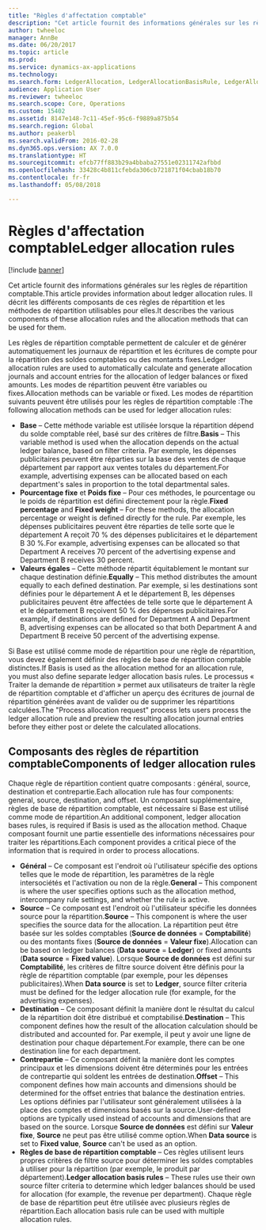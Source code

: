 ```yaml
---
title: "Règles d'affectation comptable"
description: "Cet article fournit des informations générales sur les règles de répartition comptable. Il décrit les différents composants de ces règles de répartition et les méthodes de répartition utilisables pour elles."
author: twheeloc
manager: AnnBe
ms.date: 06/20/2017
ms.topic: article
ms.prod: 
ms.service: dynamics-ax-applications
ms.technology: 
ms.search.form: LedgerAllocation, LedgerAllocationBasisRule, LedgerAllocationRequest, LedgerAllocationRule
audience: Application User
ms.reviewer: twheeloc
ms.search.scope: Core, Operations
ms.custom: 15402
ms.assetid: 8147e148-7c11-45ef-95c6-f9889a875b54
ms.search.region: Global
ms.author: peakerbl
ms.search.validFrom: 2016-02-28
ms.dyn365.ops.version: AX 7.0.0
ms.translationtype: HT
ms.sourcegitcommit: efcb77ff883b29a4bbaba27551e02311742afbbd
ms.openlocfilehash: 33428c4b811cfebda306cb721871f04cbab18b70
ms.contentlocale: fr-fr
ms.lasthandoff: 05/08/2018

---
```


# <a name="ledger-allocation-rules"></a><span data-ttu-id="f2520-104">Règles d'affectation comptable</span><span class="sxs-lookup"><span data-stu-id="f2520-104">Ledger allocation rules</span></span>

[!include [banner](../includes/banner.md)]

<span data-ttu-id="f2520-105">Cet article fournit des informations générales sur les règles de répartition comptable.</span><span class="sxs-lookup"><span data-stu-id="f2520-105">This article provides information about ledger allocation rules.</span></span> <span data-ttu-id="f2520-106">Il décrit les différents composants de ces règles de répartition et les méthodes de répartition utilisables pour elles.</span><span class="sxs-lookup"><span data-stu-id="f2520-106">It describes the various components of these allocation rules and the allocation methods that can be used for them.</span></span>

<span data-ttu-id="f2520-107">Les règles de répartition comptable permettent de calculer et de générer automatiquement les journaux de répartition et les écritures de compte pour la répartition des soldes comptables ou des montants fixes.</span><span class="sxs-lookup"><span data-stu-id="f2520-107">Ledger allocation rules are used to automatically calculate and generate allocation journals and account entries for the allocation of ledger balances or fixed amounts.</span></span> <span data-ttu-id="f2520-108">Les modes de répartition peuvent être variables ou fixes.</span><span class="sxs-lookup"><span data-stu-id="f2520-108">Allocation methods can be variable or fixed.</span></span> <span data-ttu-id="f2520-109">Les modes de répartition suivants peuvent être utilisés pour les règles de répartition comptable :</span><span class="sxs-lookup"><span data-stu-id="f2520-109">The following allocation methods can be used for ledger allocation rules:</span></span>

-   <span data-ttu-id="f2520-110">**Base** – Cette méthode variable est utilisée lorsque la répartition dépend du solde comptable réel, basé sur des critères de filtre.</span><span class="sxs-lookup"><span data-stu-id="f2520-110">**Basis** – This variable method is used when the allocation depends on the actual ledger balance, based on filter criteria.</span></span> <span data-ttu-id="f2520-111">Par exemple, les dépenses publicitaires peuvent être réparties sur la base des ventes de chaque département par rapport aux ventes totales du département.</span><span class="sxs-lookup"><span data-stu-id="f2520-111">For example, advertising expenses can be allocated based on each department's sales in proportion to the total departmental sales.</span></span>
-   <span data-ttu-id="f2520-112">**Pourcentage fixe** et **Poids fixe** – Pour ces méthodes, le pourcentage ou le poids de répartition est défini directement pour la règle.</span><span class="sxs-lookup"><span data-stu-id="f2520-112">**Fixed percentage** and **Fixed weight** – For these methods, the allocation percentage or weight is defined directly for the rule.</span></span> <span data-ttu-id="f2520-113">Par exemple, les dépenses publicitaires peuvent être réparties de telle sorte que le département A reçoit 70 % des dépenses publicitaires et le département B 30 %.</span><span class="sxs-lookup"><span data-stu-id="f2520-113">For example, advertising expenses can be allocated so that Department A receives 70 percent of the advertising expense and Department B receives 30 percent.</span></span>
-   <span data-ttu-id="f2520-114">**Valeurs égales** – Cette méthode répartit équitablement le montant sur chaque destination définie.</span><span class="sxs-lookup"><span data-stu-id="f2520-114">**Equally** – This method distributes the amount equally to each defined destination.</span></span> <span data-ttu-id="f2520-115">Par exemple, si les destinations sont définies pour le département A et le département B, les dépenses publicitaires peuvent être affectées de telle sorte que le département A et le département B reçoivent 50 % des dépenses publicitaires.</span><span class="sxs-lookup"><span data-stu-id="f2520-115">For example, if destinations are defined for Department A and Department B, advertising expenses can be allocated so that both Department A and Department B receive 50 percent of the advertising expense.</span></span>

<span data-ttu-id="f2520-116">Si Base est utilisé comme mode de répartition pour une règle de répartition, vous devez également définir des règles de base de répartition comptable distinctes.</span><span class="sxs-lookup"><span data-stu-id="f2520-116">If Basis is used as the allocation method for an allocation rule, you must also define separate ledger allocation basis rules.</span></span> <span data-ttu-id="f2520-117">Le processus « Traiter la demande de répartition » permet aux utilisateurs de traiter la règle de répartition comptable et d'afficher un aperçu des écritures de journal de répartition générées avant de valider ou de supprimer les répartitions calculées.</span><span class="sxs-lookup"><span data-stu-id="f2520-117">The "Process allocation request" process lets users process the ledger allocation rule and preview the resulting allocation journal entries before they either post or delete the calculated allocations.</span></span>

## <a name="components-of-ledger-allocation-rules"></a><span data-ttu-id="f2520-118">Composants des règles de répartition comptable</span><span class="sxs-lookup"><span data-stu-id="f2520-118">Components of ledger allocation rules</span></span>
<span data-ttu-id="f2520-119">Chaque règle de répartition contient quatre composants : général, source, destination et contrepartie.</span><span class="sxs-lookup"><span data-stu-id="f2520-119">Each allocation rule has four components: general, source, destination, and offset.</span></span> <span data-ttu-id="f2520-120">Un composant supplémentaire, règles de base de répartition comptable, est nécessaire si Base est utilisé comme mode de répartition.</span><span class="sxs-lookup"><span data-stu-id="f2520-120">An additional component, ledger allocation bases rules, is required if Basis is used as the allocation method.</span></span> <span data-ttu-id="f2520-121">Chaque composant fournit une partie essentielle des informations nécessaires pour traiter les répartitions.</span><span class="sxs-lookup"><span data-stu-id="f2520-121">Each component provides a critical piece of the information that is required in order to process allocations.</span></span>

-   <span data-ttu-id="f2520-122">**Général** – Ce composant est l'endroit où l'utilisateur spécifie des options telles que le mode de répartition, les paramètres de la règle intersociétés et l'activation ou non de la règle.</span><span class="sxs-lookup"><span data-stu-id="f2520-122">**General** – This component is where the user specifies options such as the allocation method, intercompany rule settings, and whether the rule is active.</span></span>
-   <span data-ttu-id="f2520-123">**Source** – Ce composant est l'endroit où l'utilisateur spécifie les données source pour la répartition.</span><span class="sxs-lookup"><span data-stu-id="f2520-123">**Source** – This component is where the user specifies the source data for the allocation.</span></span> <span data-ttu-id="f2520-124">La répartition peut être basée sur les soldes comptables (**Source de données** = **Comptabilité**) ou des montants fixes (**Source de données** = **Valeur fixe**).</span><span class="sxs-lookup"><span data-stu-id="f2520-124">Allocation can be based on ledger balances (**Data source** = **Ledger**) or fixed amounts (**Data source** = **Fixed value**).</span></span> <span data-ttu-id="f2520-125">Lorsque **Source de données** est défini sur **Comptabilité**, les critères de filtre source doivent être définis pour la règle de répartition comptable (par exemple, pour les dépenses publicitaires).</span><span class="sxs-lookup"><span data-stu-id="f2520-125">When **Data source** is set to **Ledger**, source filter criteria must be defined for the ledger allocation rule (for example, for the advertising expenses).</span></span>
-   <span data-ttu-id="f2520-126">**Destination** – Ce composant définit la manière dont le résultat du calcul de la répartition doit être distribué et comptabilisé.</span><span class="sxs-lookup"><span data-stu-id="f2520-126">**Destination** – This component defines how the result of the allocation calculation should be distributed and accounted for.</span></span> <span data-ttu-id="f2520-127">Par exemple, il peut y avoir une ligne de destination pour chaque département.</span><span class="sxs-lookup"><span data-stu-id="f2520-127">For example, there can be one destination line for each department.</span></span>
-   <span data-ttu-id="f2520-128">**Contrepartie** – Ce composant définit la manière dont les comptes principaux et les dimensions doivent être déterminés pour les entrées de contrepartie qui soldent les entrées de destination.</span><span class="sxs-lookup"><span data-stu-id="f2520-128">**Offset** – This component defines how main accounts and dimensions should be determined for the offset entries that balance the destination entries.</span></span> <span data-ttu-id="f2520-129">Les options définies par l'utilisateur sont généralement utilisées à la place des comptes et dimensions basés sur la source.</span><span class="sxs-lookup"><span data-stu-id="f2520-129">User-defined options are typically used instead of accounts and dimensions that are based on the source.</span></span> <span data-ttu-id="f2520-130">Lorsque **Source de données** est défini sur **Valeur fixe**, **Source** ne peut pas être utilisé comme option.</span><span class="sxs-lookup"><span data-stu-id="f2520-130">When **Data source** is set to **Fixed value**, **Source** can't be used as an option.</span></span>
-   <span data-ttu-id="f2520-131">**Règles de base de répartition comptable** – Ces règles utilisent leurs propres critères de filtre source pour déterminer les soldes comptables à utiliser pour la répartition (par exemple, le produit par département).</span><span class="sxs-lookup"><span data-stu-id="f2520-131">**Ledger allocation basis rules** – These rules use their own source filter criteria to determine which ledger balances should be used for allocation (for example, the revenue per department).</span></span> <span data-ttu-id="f2520-132">Chaque règle de base de répartition peut être utilisée avec plusieurs règles de répartition.</span><span class="sxs-lookup"><span data-stu-id="f2520-132">Each allocation basis rule can be used with multiple allocation rules.</span></span>





